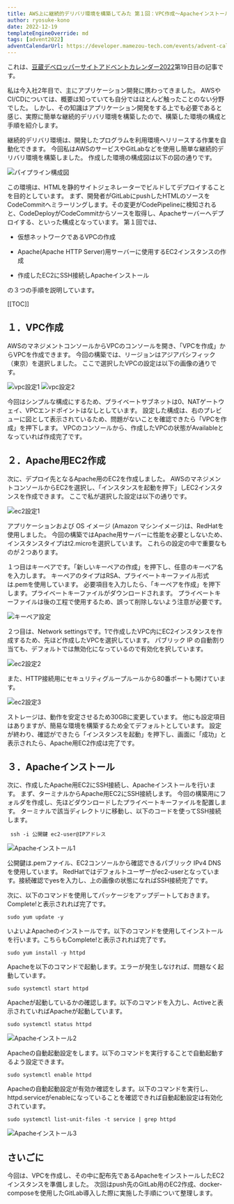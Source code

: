 ```yaml
---
title: AWS上に継続的デリバリ環境を構築してみた 第１回：VPC作成～Apacheインストール
author: ryosuke-kono
date: 2022-12-19
templateEngineOverride: md
tags: [advent2022]
adventCalendarUrl: https://developer.mamezou-tech.com/events/advent-calendar/2022/
---
```


これは、[豆蔵デベロッパーサイトアドベントカレンダー2022](https://developer.mamezou-tech.com/events/advent-calendar/2022/)第19日目の記事です。


私は今入社2年目で、主にアプリケーション開発に携わってきました。
AWSやCI/CDについては、概要は知っていても自分ではほとんど触ったことのない分野でした。
しかし、その知識はアプリケーション開発をする上でも必要であると感じ、実際に簡単な継続的デリバリ環境を構築したので、構築した環境の構成と手順を紹介します。

継続的デリバリ環境は、開発したプログラムを利用環境へリリースする作業を自動化できます。
今回私はAWSのサービスやGitLabなどを使用し簡単な継続的デリバリ環境を構築しました。
作成した環境の構成図は以下の図の通りです。

![パイプライン構成図](https://gyazo.com/1dfaf7eb056de8dcc27dd7f41367befc.png)

この環境は、HTMLを静的サイトジェネレーターでビルドしてデプロイすることを目的としています。
まず、開発者がGitLabにpushしたHTMLのソースをCodeCommitへミラーリングします。その変更がCodePipelineに検知されると、CodeDeployがCodeCommitからソースを取得し、Apacheサーバーへデプロイする、といった構成となっています。
第１回では、

* 仮想ネットワークであるVPCの作成

* Apache(Apache HTTP Server)用サーバーに使用するEC2インスタンスの作成

* 作成したEC2にSSH接続しApacheインストール

の３つの手順を説明しています。

[[TOC]]

## １．VPC作成

AWSのマネジメントコンソールからVPCのコンソールを開き、「VPCを作成」からVPCを作成できます。
今回の構築では、リージョンはアジアパシフィック（東京）を選択しました。
ここで選択したVPCの設定は以下の画像の通りです。

![vpc設定1](https://gyazo.com/7754c134ed10b2c545ffb256faabca50.png)
![vpc設定2](https://gyazo.com/e30d8e9925623c874e6807557265b06e.png)

今回はシンプルな構成にするため、プライベートサブネットは0、NATゲートウェイ、VPCエンドポイントはなしとしています。
設定した構成は、右のプレビューに図として表示されているため、問題がないことを確認できたら「VPCを作成」を押下します。
VPCのコンソールから、作成したVPCの状態がAvailableとなっていれば作成完了です。

## ２．Apache用EC2作成

次に、デプロイ先となるApache用のEC2を作成しました。
AWSのマネジメントコンソールからEC2を選択し、「インスタンスを起動を押下」しEC2インスタンスを作成できます。
ここで私が選択した設定は以下の通りです。

![ec2設定1](https://gyazo.com/14f1fedca59d1f0b197f0a7100bb7ee4.png)

アプリケーションおよび OS イメージ (Amazon マシンイメージ)は、RedHatを使用しました。
今回の構築ではApache用サーバーに性能を必要としないため、インスタンスタイプはt2.microを選択しています。
これらの設定の中で重要なものが２つあります。

１つ目はキーペアです。「新しいキーペアの作成」を押下し、任意のキーペア名を入力します。
キーペアのタイプはRSA、プライベートキーファイル形式は.pemを使用しています。
必要項目を入力したら、「キーペアを作成」を押下します。プライベートキーファイルがダウンロードされます。
プライベートキーファイルは後の工程で使用するため、誤って削除しないよう注意が必要です。

![キーペア設定](https://gyazo.com/4199e41639819de1ef807efa6d6f1d9f.png)

２つ目は、Network settingsです。1で作成したVPC内にEC2インスタンスを作成するため、先ほど作成したVPCを選択しています。
パブリック IP の自動割り当ても、デフォルトでは無効化になっているので有効化を択しています。

![ec2設定2](https://gyazo.com/96cd818b557b228c52a04d9a82af0f3d.png)

また、HTTP接続用にセキュリティグループルールから80番ポートも開けています。

![ec2設定3](https://gyazo.com/fc59a82d130626c992acab13b5bf1708.png)

ストレージは、動作を安定させるため30GBに変更しています。
他にも設定項目はありますが、簡易な環境を構築するため全てデフォルトとしています。
設定が終わり、確認ができたら「インスタンスを起動」を押下し、画面に「成功」と表示されたら、Apache用EC2作成は完了です。

## ３．Apacheインストール

次に、作成したApache用EC2にSSH接続し、Apacheインストールを行います。
まず、ターミナルからApache用EC2にSSH接続します。
今回の構築用にフォルダを作成し、先ほどダウンロードしたプライベートキーファイルを配置します。
ターミナルで該当ディレクトリに移動し、以下のコードを使ってSSH接続します。

` ssh -i 公開鍵 ec2-user@IPアドレス`

![Apacheインストール1](https://gyazo.com/cfd7fc6d9483bf8c555289b350fb517e.png)

公開鍵は.pemファイル、EC2コンソールから確認できるパブリック IPv4 DNSを使用しています。
RedHatではデフォルトユーザーがec2-userとなっています。接続確認でyesを入力し、上の画像の状態になればSSH接続完了です。

次に、以下のコマンドを使用してパッケージをアップデートしておきます。Complete!と表示されれば完了です。

`sudo yum update -y`

いよいよApacheのインストールです。以下のコマンドを使用してインストールを行います。こちらもComplete!と表示されれば完了です。

`sudo yum install -y httpd`

Apacheを以下のコマンドで起動します。エラーが発生しなければ、問題なく起動しています。

`sudo systemctl start httpd`

Apacheが起動しているかの確認します。以下のコマンドを入力し、Activeと表示されていればApacheが起動しています。

`sudo systemctl status httpd`

![Apacheインストール2](https://gyazo.com/63b74aa4d75902ee7edb8d7450c8ac6c.png)

Apacheの自動起動設定をします。以下のコマンドを実行することで自動起動するよう設定できます。

`sudo systemctl enable httpd`

Apacheの自動起動設定が有効か確認をします。以下のコマンドを実行し、httpd.serviceがenableになっていることを確認できれば自動起動設定は有効化されています。

`sudo systemctl list-unit-files -t service | grep httpd`

![Apacheインストール3](https://gyazo.com/dfd3479814a76dccdb6011c7bb81ac1f.png)

## さいごに

今回は、VPCを作成し、その中に配布先であるApacheをインストールしたEC2インスタンスを準備しました。
次回はpush先のGitLab用のEC2作成、docker-composeを使用したGitLab導入した際に実施した手順について整理します。
